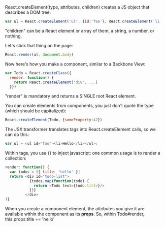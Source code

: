React.createElement(type, attributes, children) creates a JS object that describes a DOM tree:
```js
var ul = React.createElement('ul', {id:'foo'}, React.createElement('li', null, "Hello"))
```
"children" can be a React element or array of them, a string, a number, or nothing.

Let's stick that thing on the page:

```js
React.render(ul, document.body)
```
Now here's how you make a component, similar to a Backbone View:
```js
var Todo = React.createClass({
  render: function() {
    return React.createElement('div', ...)
  }})
```
"render" is mandatory and returns a SINGLE root React element.

You can create elements from components, you just don't quote the type (which should be capitalized):
```js
React.createElement(Todo, {someProperty:42})
```
The JSX transformer translates tags into React.createElement calls, so we can do this:
```js
var ul = <ul id="foo"><li>Hello</li></ul>;
```
Within tags, you use {} to inject javascript: one common usage is to render a collection:
```js
render: function() {
  var todos = [{ title: 'hello' }]
  return <div id="todo-list">
           {todos.map(function(todo) {
             return <Todo text={todo.title}/>
           })}
         </div>
)}
```
When you create a component element, the attributes you give it are available within the component as its **props**. So, within Todo#render, this.props.title == 'hello'
